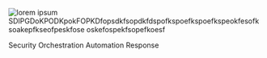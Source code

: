 <img style="float: left;" src="https://i.imgur.com/g89b9Na.png"> <span>lorem ipsum SDIPGDoKPODKpokFOPKDfopsdkfsopdkfdspofkspoefkspoefkspeokfesofk
soakepfkseofpeskfose
oskefospekfsopefkoesf</span>
 

  Security Orchestration Automation Response 
